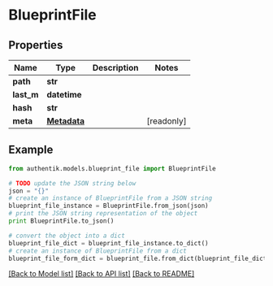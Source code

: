 # BlueprintFile


## Properties
Name | Type | Description | Notes
------------ | ------------- | ------------- | -------------
**path** | **str** |  | 
**last_m** | **datetime** |  | 
**hash** | **str** |  | 
**meta** | [**Metadata**](Metadata.md) |  | [readonly] 

## Example

```python
from authentik.models.blueprint_file import BlueprintFile

# TODO update the JSON string below
json = "{}"
# create an instance of BlueprintFile from a JSON string
blueprint_file_instance = BlueprintFile.from_json(json)
# print the JSON string representation of the object
print BlueprintFile.to_json()

# convert the object into a dict
blueprint_file_dict = blueprint_file_instance.to_dict()
# create an instance of BlueprintFile from a dict
blueprint_file_form_dict = blueprint_file.from_dict(blueprint_file_dict)
```
[[Back to Model list]](../README.md#documentation-for-models) [[Back to API list]](../README.md#documentation-for-api-endpoints) [[Back to README]](../README.md)


